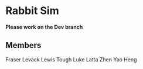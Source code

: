 # Rabbit Sim

**Please work on the Dev branch**

## Members

Fraser Levack
Lewis Tough
Luke Latta
Zhen Yao Heng
